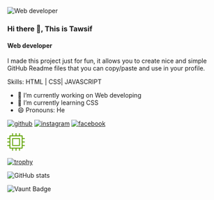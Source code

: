 ![Web developer ](https://scontent.fcgp3-2.fna.fbcdn.net/v/t39.30808-6/449129831_122106966362367282_6069415747082018362_n.jpg?stp=dst-jpg_s960x960&_nc_cat=111&ccb=1-7&_nc_sid=cc71e4&_nc_eui2=AeHAq4sZraYp23tGPNF5G03AIKmGAD5g-1YgqYYAPmD7Vsp6AOFfLkdNAIj9vMtcc_nIELdkNApzdZ4EWQVbltSD&_nc_ohc=32dHkb7QNTkQ7kNvgGrXJ7X&_nc_ht=scontent.fcgp3-2.fna&oh=00_AYBhfgZSgOWsoO1KWu6jBQlXszKWHqDxGWUt9TtYfOdPvQ&oe=66D4820E)
### Hi there 👋, This is Tawsif
#### Web developer 

I made this project just for fun, it allows you to create nice and simple GitHub Readme files that you can copy/paste and use in your profile.

Skills: HTML | CSS| JAVASCRIPT 

- 🔭 I’m currently working on Web developing 
- 🌱 I’m currently learning CSS 
- 😄 Pronouns: He 


[<img src='https://cdn.jsdelivr.net/npm/simple-icons@3.0.1/icons/github.svg' alt='github' height='40'>](https://github.com/tawsifpandit)  [<img src='https://cdn.jsdelivr.net/npm/simple-icons@3.0.1/icons/instagram.svg' alt='instagram' height='40'>](https://www.instagram.com/tawsif_hasan_pandit/)  [<img src='https://cdn.jsdelivr.net/npm/simple-icons@3.0.1/icons/facebook.svg' alt='facebook' height='40'>](https://www.facebook.com/profile.php?id=61561018476835)  

<a href='https://docs.github.com/en/developers'><img src='https://raw.githubusercontent.com/acervenky/animated-github-badges/master/assets/devbadge.gif' width='40' height='40'></a> 

[![trophy](https://github-profile-trophy.vercel.app/?username=tawsifpandit)](https://github.com/ryo-ma/github-profile-trophy)

![GitHub stats](https://github-readme-stats.vercel.app/api?username=tawsifpandit&show_icons=true)  

![Vaunt Badge](https://api.vaunt.dev/v1/github/entities/tawsifpandit/contributions?format=svg&private=false)  

